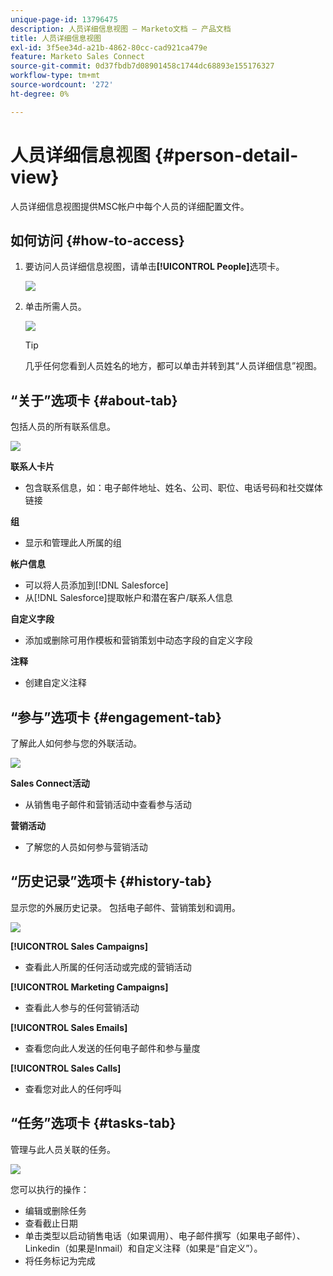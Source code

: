 ```yaml
---
unique-page-id: 13796475
description: 人员详细信息视图 — Marketo文档 — 产品文档
title: 人员详细信息视图
exl-id: 3f5ee34d-a21b-4862-80cc-cad921ca479e
feature: Marketo Sales Connect
source-git-commit: 0d37fbdb7d08901458c1744dc68893e155176327
workflow-type: tm+mt
source-wordcount: '272'
ht-degree: 0%

---
```


# 人员详细信息视图 {#person-detail-view}

人员详细信息视图提供MSC帐户中每个人员的详细配置文件。

## 如何访问 {#how-to-access}

1. 要访问人员详细信息视图，请单击&#x200B;**[!UICONTROL People]**&#x200B;选项卡。

   ![](assets/person-detail-view-1.png)

1. 单击所需人员。

   ![](assets/person-detail-view-2.png)

   >[!TIP]
   >
   >几乎任何您看到人员姓名的地方，都可以单击并转到其“人员详细信息”视图。

## “关于”选项卡 {#about-tab}

包括人员的所有联系信息。

![](assets/person-detail-view-3.png)

**联系人卡片**

* 包含联系信息，如：电子邮件地址、姓名、公司、职位、电话号码和社交媒体链接

**组**

* 显示和管理此人所属的组

**帐户信息**

* 可以将人员添加到[!DNL Salesforce]
* 从[!DNL Salesforce]提取帐户和潜在客户/联系人信息

**自定义字段**

* 添加或删除可用作模板和营销策划中动态字段的自定义字段

**注释**

* 创建自定义注释

## “参与”选项卡 {#engagement-tab}

了解此人如何参与您的外联活动。

![](assets/person-detail-view-4.png)

**Sales Connect活动**

* 从销售电子邮件和营销活动中查看参与活动

**营销活动**

* 了解您的人员如何参与营销活动

## “历史记录”选项卡 {#history-tab}

显示您的外展历史记录。 包括电子邮件、营销策划和调用。

![](assets/person-detail-view-5.png)

**[!UICONTROL Sales Campaigns]**

* 查看此人所属的任何活动或完成的营销活动

**[!UICONTROL Marketing Campaigns]**

* 查看此人参与的任何营销活动

**[!UICONTROL Sales Emails]**

* 查看您向此人发送的任何电子邮件和参与量度

**[!UICONTROL Sales Calls]**

* 查看您对此人的任何呼叫

## “任务”选项卡 {#tasks-tab}

管理与此人员关联的任务。

![](assets/person-detail-view-6.png)

您可以执行的操作：

* 编辑或删除任务
* 查看截止日期
* 单击类型以启动销售电话（如果调用）、电子邮件撰写（如果电子邮件）、Linkedin（如果是Inmail）和自定义注释（如果是“自定义”）。
* 将任务标记为完成
